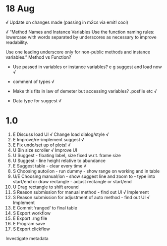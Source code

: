 # 18 Aug

√ Update on changes made (passing in m2cs via emit! cool)

√ “Method Names and Instance Variables
Use the function naming rules: lowercase with words separated by underscores as necessary to improve readability.

Use one leading underscore only for non-public methods and instance variables.” Method vs Function?

- Use passed in variables or instance variables? e g suggest and load now √

- comment of types √

- Make this fits in law of demeter but accessing variables? .posfile etc  √
- Data type for suggest √

# 1.0

1. E Discuss load UI √ Change load dialog/style √
2. E Improve/re-implement suggest √
3. E Fix undo/set up of plots! √
4. U Bin size scroller √ 
Improve UI 
5. U Suggest - floating label, size fixed w.r.t. frame size
6. U Suggest - line height relative to abundance
7. E Suggest table - clear every time √
8. S Choosing auto/ion - run dummy - show range on working and in table
9. U/E Choosing manual/ion - show suggest line and zoom to - type into start/end or draw rectangle - adjust rectangle or start/end
10. U Drag rectangle to shift around
11. S Reason submission for manual method - find out UI √ 
Implement
12. S Reason submission for adjustment of auto method - find out UI √
Implement
13. E Commit ‘ranged’ to final table
14. S Export workflow
15. E Export .rng file
16. E Program save
17. S Export clickflow

Investigate metadata
